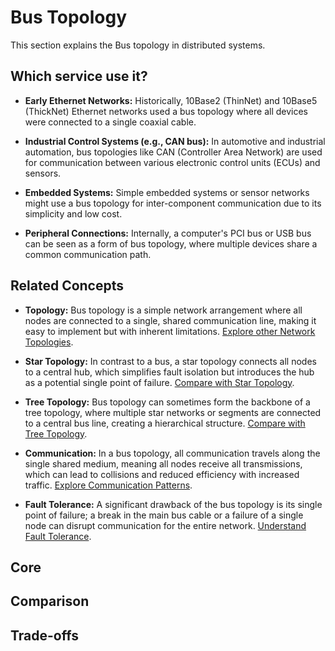 # Bus Topology

This section explains the Bus topology in distributed systems.

## Which service use it?



-   **Early Ethernet Networks:** Historically, 10Base2 (ThinNet) and 10Base5 (ThickNet) Ethernet networks used a bus topology where all devices were connected to a single coaxial cable.

-   **Industrial Control Systems (e.g., CAN bus):** In automotive and industrial automation, bus topologies like CAN (Controller Area Network) are used for communication between various electronic control units (ECUs) and sensors.

-   **Embedded Systems:** Simple embedded systems or sensor networks might use a bus topology for inter-component communication due to its simplicity and low cost.

-   **Peripheral Connections:** Internally, a computer's PCI bus or USB bus can be seen as a form of bus topology, where multiple devices share a common communication path.

## Related Concepts

-   **Topology:** Bus topology is a simple network arrangement where all nodes are connected to a single, shared communication line, making it easy to implement but with inherent limitations. [Explore other Network Topologies](../README.md).

-   **Star Topology:** In contrast to a bus, a star topology connects all nodes to a central hub, which simplifies fault isolation but introduces the hub as a potential single point of failure. [Compare with Star Topology](../star/README.md).

-   **Tree Topology:** Bus topology can sometimes form the backbone of a tree topology, where multiple star networks or segments are connected to a central bus line, creating a hierarchical structure. [Compare with Tree Topology](../tree/README.md).

-   **Communication:** In a bus topology, all communication travels along the single shared medium, meaning all nodes receive all transmissions, which can lead to collisions and reduced efficiency with increased traffic. [Explore Communication Patterns](../../communication/README.md).

-   **Fault Tolerance:** A significant drawback of the bus topology is its single point of failure; a break in the main bus cable or a failure of a single node can disrupt communication for the entire network. [Understand Fault Tolerance](../../fault-tolerance/README.md).

## Core

## Comparison

## Trade-offs
